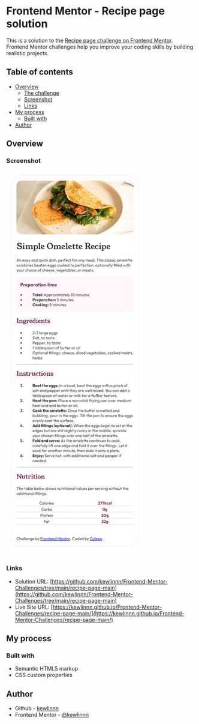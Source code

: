 # Frontend Mentor - Recipe page solution

This is a solution to the [Recipe page challenge on Frontend Mentor](https://www.frontendmentor.io/challenges/recipe-page-KiTsR8QQKm). Frontend Mentor challenges help you improve your coding skills by building realistic projects. 

## Table of contents

- [Overview](#overview)
  - [The challenge](#the-challenge)
  - [Screenshot](#screenshot)
  - [Links](#links)
- [My process](#my-process)
  - [Built with](#built-with)
- [Author](#author)

## Overview

### Screenshot

![](images/screenshot.png)

### Links

- Solution URL: [https://github.com/kewlinnn/Frontend-Mentor-Challenges/tree/main/recipe-page-main](https://github.com/kewlinnn/Frontend-Mentor-Challenges/tree/main/recipe-page-main)
- Live Site URL: [https://kewlinnn.github.io/Frontend-Mentor-Challenges/recipe-page-main/](https://kewlinnn.github.io/Frontend-Mentor-Challenges/recipe-page-main/)

## My process

### Built with

- Semantic HTML5 markup
- CSS custom properties

## Author

- Github - [kewlinnn](https://github.com/kewlinnn)
- Frontend Mentor - [@kewlinnn](https://www.frontendmentor.io/profile/kewlinnn)
